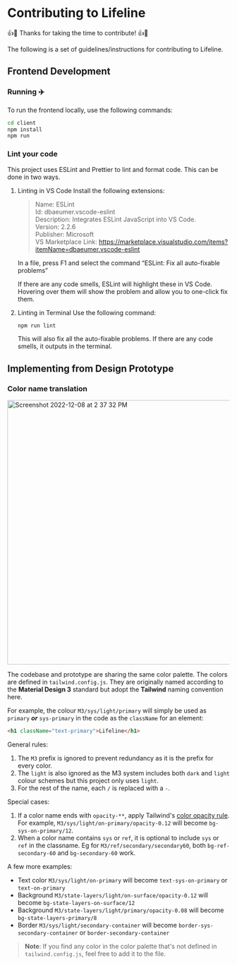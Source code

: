 # Contributing to Lifeline

:+1::tada: Thanks for taking the time to contribute! :+1::tada:

The following is a set of guidelines/instructions for contributing to Lifeline.


## Frontend Development

### Running :airplane:
To run the frontend locally, use the following commands:
```bash
cd client
npm install
npm run
```

### Lint your code 
This project uses ESLint and Prettier to lint and format code. This can be done in two ways.

1. Linting in VS Code
    Install the following extensions:

    > Name: ESLint   
    > Id: dbaeumer.vscode-eslint     
    > Description: Integrates ESLint JavaScript into VS Code.     
    > Version: 2.2.6    
    > Publisher: Microsoft      
    > VS Marketplace Link: https://marketplace.visualstudio.com/items?itemName=dbaeumer.vscode-eslint

    In a file, press F1 and select the command “ESLint: Fix all auto-fixable problems”
    
    If there are any code smells, ESLint will highlight these in VS Code. Hovering over them will show the problem and allow you to one-click fix them.

2. Linting in Terminal
    Use the following command:
    ```bash
    npm run lint
    ```

    This will also fix all the auto-fixable problems. If there are any code smells, it outputs in the terminal.


## Implementing from Design Prototype


### Color name translation

<img width="600" alt="Screenshot 2022-12-08 at 2 37 32 PM" src="https://user-images.githubusercontent.com/20573623/206572750-cf2218f8-5f7f-44b7-8aad-7366edac537b.png">

The codebase and prototype are sharing the same color palette. The colors are defined in `tailwind.config.js`.
They are originally named according to the **Material Design 3** standard but adopt the **Tailwind** naming convention here.

For example, the colour `M3/sys/light/primary` will simply be used as `primary`  ***or***  `sys-primary` in the code as the `className` for an element:
```html
<h1 className="text-primary">Lifeline</h1>
```


General rules:
1. The `M3` prefix is ignored to prevent redundancy as it is the prefix for every color.
2. The `light` is also ignored as the M3 system includes both `dark` and `light` colour schemes but this project only uses `light`.
3. For the rest of the name, each `/` is replaced with a `-`. 

Special cases:
1. If a color name ends with `opacity-**`, apply Tailwind's [color opacity rule](https://tailwindcss.com/docs/text-color#changing-the-opacity). For example, `M3/sys/light/on-primary/opacity-0.12` will become `bg-sys-on-primary/12`.
2. When a color name contains `sys` or `ref`, it is optional to include `sys` or `ref` in the classname. Eg for `M3/ref/secondary/secondary60`, both `bg-ref-secondary-60` and `bg-secondary-60` work.

A few more examples:
- Text color `M3/sys/light/on-primary` will become `text-sys-on-primary` or `text-on-primary`
- Background `M3/state-layers/light/on-surface/opacity-0.12` will become `bg-state-layers-on-surface/12`
- Background `M3/state-layers/light/primary/opacity-0.08` will become `bg-state-layers-primary/8`
- Border `M3/sys/light/secondary-container` will become `border-sys-secondary-container` or `border-secondary-container`

> **Note**: If you find any color in the color palette that's not defined in `tailwind.config.js`, feel free to add it to the file.
